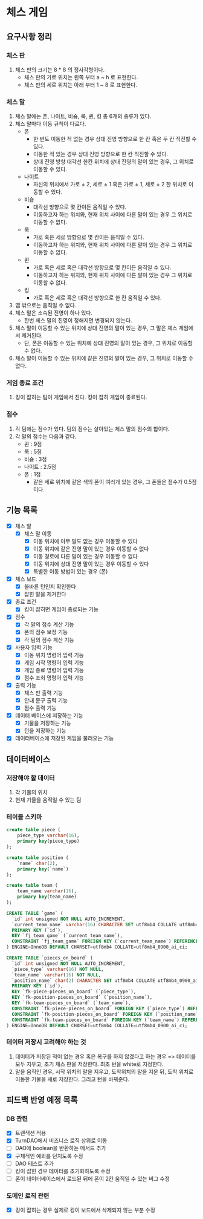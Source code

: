 # 체스 게임

## 요구사항 정리

### 체스 판

1. 체스 판의 크기는 8 * 8 의 정사각형이다.
    - 체스 판의 가로 위치는 왼쪽 부터 a ~ h 로 표현한다.
    - 체스 판의 세로 위치는 아래 부터 1 ~ 8 로 표현한다.

### 체스 말

1. 체스 말에는 폰, 나이트, 비숍, 룩, 퀸, 킹 총 6개의 종류가 있다.
2. 체스 말마다 이동 규칙이 다르다.
    - 폰
        - 한 번도 이동한 적 없는 경우 상대 진영 방향으로 한 칸 혹은 두 칸 직진할 수 있다.
        - 이동한 적 있는 경우 상대 진영 방향으로 한 칸 직진할 수 있다.
        - 상대 진영 방향 대각선 한칸 위치에 상대 진영의 말이 있는 경우, 그 위치로 이동할 수 있다.
    - 나이트
        - 자신의 위치에서 가로 ± 2, 세로 ± 1 혹은 가로 ± 1, 세로 ± 2 한 위치로 이동할 수 있다.
    - 비숍
        - 대각선 방향으로 몇 칸이든 움직일 수 있다.
        - 이동하고자 하는 위치와, 현재 위치 사이에 다른 말이 있는 경우 그 위치로 이동할 수 없다.
    - 룩
        - 가로 혹은 세로 방향으로 몇 칸이든 움직일 수 있다.
        - 이동하고자 하는 위치와, 현재 위치 사이에 다른 말이 있는 경우 그 위치로 이동할 수 없다.
    - 퀸
        - 가로 혹은 세로 혹은 대각선 방향으로 몇 칸이든 움직일 수 있다.
        - 이동하고자 하는 위치와, 현재 위치 사이에 다른 말이 있는 경우 그 위치로 이동할 수 없다.
    - 킹
        - 가로 혹은 세로 혹은 대각선 방향으로 한 칸 움직일 수 있다.
3. 맵 밖으로는 움직일 수 없다.
4. 체스 말은 소속된 진영이 하나 있다.
    - 한번 체스 말의 진영이 정해지면 변경되지 않는다.
5. 체스 말이 이동할 수 있는 위치에 상대 진영의 말이 있는 경우, 그 말은 체스 게임에서 제거된다.
    - 단, 폰은 이동할 수 있는 위치에 상대 진영의 말이 있는 경우, 그 위치로 이동할 수 없다.
6. 체스 말이 이동할 수 있는 위치에 같은 진영의 말이 있는 경우, 그 위치로 이동할 수 없다.

### 게임 종료 조건

1. 킹이 잡히는 팀이 게임에서 진다. 킹이 잡히 게임이 종료된다.

### 점수

1. 각 팀에는 점수가 있다. 팀의 점수는 살아있는 체스 말의 점수의 합이다.
2. 각 말의 점수는 다음과 같다.
    - 퀸 : 9점
    - 룩 : 5점
    - 비숍 : 3점
    - 나이트 : 2.5점
    - 폰 : 1점
        - 같은 세로 위치에 같은 색의 폰이 여러개 있는 경우, 그 폰들은 점수가 0.5점이다.

## 기능 목록

- [x] 체스 말
    - [x] 체스 말 이동
        - [x] 이동 위치에 아무 말도 없는 경우 이동할 수 있다
        - [x] 이동 위치에 같은 진영 말이 있는 경우 이동할 수 없다
        - [x] 이동 경로에 다른 말이 있는 경우 이동할 수 없다
        - [x] 이동 위치에 상대 진영 말이 있는 경우 이동할 수 있다
        - [x] 특별한 이동 방법이 있는 경우 (폰)
- [x] 체스 보드
    - [x] 올바른 턴인지 확인한다
    - [x] 잡힌 말을 제거한다
- [x] 종료 조건
    - [x] 킹이 잡히면 게임이 종료되는 기능
- [x] 점수
    - [x] 각 말의 점수 계산 기능
    - [x] 폰의 점수 보정 기능
    - [x] 각 팀의 점수 계산 기능
- [x] 사용자 입력 기능
    - [x] 이동 위치 명령어 입력 기능
    - [x] 게임 시작 명령어 입력 기능
    - [x] 게임 종료 명령어 입력 기능
    - [x] 점수 조회 명령어 입력 기능
- [x] 출력 기능
    - [x] 체스 판 출력 기능
    - [x] 안내 문구 출력 기능
    - [x] 점수 출력 기능
- [x] 데이터 베이스에 저장하는 기능
    - [x] 기물을 저장하는 기능
    - [x] 턴을 저장하는 기능
- [x] 데이터베이스에 저장된 게임을 불러오는 기능

## 데이터베이스

### 저장해야 할 데이터

1. 각 기물의 위치
2. 현재 기물을 움직일 수 있는 팀

### 테이블 스키마

``` SQL
create table piece (
    piece_type varchar(16),
    primary key(piece_type)
);

create table position (
	`name` char(2),
	primary key(`name`)
);

create table team (
    team_name varchar(16),
    primary key(team_name)
);

CREATE TABLE `game` (
  `id` int unsigned NOT NULL AUTO_INCREMENT,
  `current_team_name` varchar(16) CHARACTER SET utf8mb4 COLLATE utf8mb4_0900_ai_ci NOT NULL,
  PRIMARY KEY (`id`),
  KEY `fj_team_game` (`current_team_name`),
  CONSTRAINT `fj_team_game` FOREIGN KEY (`current_team_name`) REFERENCES `team` (`team_name`) ON DELETE RESTRICT ON UPDATE RESTRICT
) ENGINE=InnoDB DEFAULT CHARSET=utf8mb4 COLLATE=utf8mb4_0900_ai_ci;

CREATE TABLE `pieces_on_board` (
  `id` int unsigned NOT NULL AUTO_INCREMENT,
  `piece_type` varchar(16) NOT NULL,
  `team_name` varchar(16) NOT NULL,
  `position_name` char(2) CHARACTER SET utf8mb4 COLLATE utf8mb4_0900_ai_ci NOT NULL,
  PRIMARY KEY (`id`),
  KEY `fk-piece-pieces_on_board` (`piece_type`),
  KEY `fk-position-pieces_on_board` (`position_name`),
  KEY `fk-team-pieces_on_board` (`team_name`),
  CONSTRAINT `fk-piece-pieces_on_board` FOREIGN KEY (`piece_type`) REFERENCES `piece` (`piece_type`) ON DELETE RESTRICT ON UPDATE RESTRICT,
  CONSTRAINT `fk-position-pieces_on_board` FOREIGN KEY (`position_name`) REFERENCES `position` (`name`) ON DELETE RESTRICT ON UPDATE RESTRICT,
  CONSTRAINT `fk-team-pieces_on_board` FOREIGN KEY (`team_name`) REFERENCES `team` (`team_name`) ON DELETE RESTRICT ON UPDATE RESTRICT
) ENGINE=InnoDB DEFAULT CHARSET=utf8mb4 COLLATE=utf8mb4_0900_ai_ci;
```

### 데이터 저장시 고려해야 하는 것

1. 데이터가 저장된 적이 없는 경우 혹은 복구를 하지 않겠다고 하는 경우 => 데이터를 모두 지우고, 초기 체스 판을 저장한다. 최초 턴을 white로 지정한다.
2. 말을 움직인 경우, 시작 위치의 말을 지우고, 도착위치의 말을 지운 뒤, 도착 위치로 이동한 기물을 새로 저장한다. 그리고 턴을 바꿔준다.

## 피드백 반영 예정 목록

### DB 관련

- [x] 트랜잭션 적용
- [x] TurnDAO에서 비즈니스 로직 상위로 이동
- [ ] DAO에 boolean을 반환하는 메서드 추가
- [x] 구체적인 예외를 던지도록 수정
- [ ] DAO 테스트 추가
- [ ] 킹이 잡힌 경우 데이터를 초기화하도록 수정
- [ ] 폰이 데이터베이스에서 로드된 뒤에 폰이 2칸 움직일 수 있는 버그 수정

### 도메인 로직 관련

- [x] 킹이 잡히는 경우 실제로 킹이 보드에서 삭제되지 않는 부분 수정

